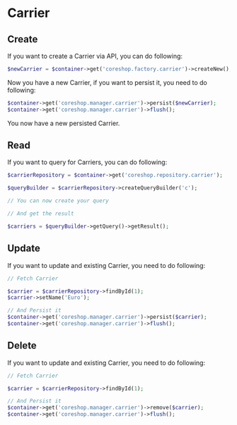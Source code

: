 # Carrier

## Create

If you want to create a Carrier via API, you can do following:

```php
$newCarrier = $container->get('coreshop.factory.carrier')->createNew();
```

Now you have a new Carrier, if you want to persist it, you need to do following:

```php
$container->get('coreshop.manager.carrier')->persist($newCarrier);
$container->get('coreshop.manager.carrier')->flush();
```

You now have a new persisted Carrier.

## Read

If you want to query for Carriers, you can do following:

```php
$carrierRepository = $container->get('coreshop.repository.carrier');

$queryBuilder = $carrierRepository->createQueryBuilder('c');

// You can now create your query

// And get the result

$carriers = $queryBuilder->getQuery()->getResult();

```

## Update

If you want to update and existing Carrier, you need to do following:

```php
// Fetch Carrier

$carrier = $carrierRepository->findById(1);
$carrier->setName('Euro');

// And Persist it
$container->get('coreshop.manager.carrier')->persist($carrier);
$container->get('coreshop.manager.carrier')->flush();
```

## Delete

If you want to update and existing Carrier, you need to do following:

```php
// Fetch Carrier

$carrier = $carrierRepository->findById(1);

// And Persist it
$container->get('coreshop.manager.carrier')->remove($carrier);
$container->get('coreshop.manager.carrier')->flush();
```
